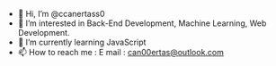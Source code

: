 - 👋 Hi, I’m @ccanertass0
- 👀 I’m interested in Back-End Development, Machine Learning, Web Development.
- 🌱 I’m currently learning JavaScript
- 📫 How to reach me :
 E mail : can00ertas@outlook.com  

